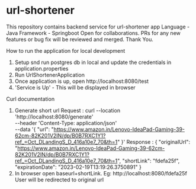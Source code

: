 # url-shortener
This repository contains backend service for url-shortener app
Language - Java
Framework - Springboot
Open for collaborations. PRs for any new features or bug fix will be reviewed and merged.
Thank You.

How to run the application for local development
1. Setup snd run postgres db in local and update the credentials in application.properties
2. Run UrlShortenerApplication
3. Once application is up, open http://localhost:8080/test 
4. 'Service is Up' - This will be displayed in browser

Curl documentation
1. Generate short url
Request : 
   curl --location 'http://localhost:8080/generate' \
   --header 'Content-Type: application/json' \
   --data '{
   "url": "https://www.amazon.in/Lenovo-IdeaPad-Gaming-39-62cm-82K201V2IN/dp/B0B7RXC1Y1?ref_=Oct_DLandingS_D_416a10e7_70&th=1"
   }'
Response : 
   {
   "originalUrl": "https://www.amazon.in/Lenovo-IdeaPad-Gaming-39-62cm-82K201V2IN/dp/B0B7RXC1Y1?ref_=Oct_DLandingS_D_416a10e7_70&th=1",
   "shortLink": "fdefa25f",
   "expirationDate": "2023-02-19T13:19:26.3750891"
   }
2. In browser open baseurl+shortLink. Eg: http://localhost:8080/fdefa25f 
   User will be redirected to original url
